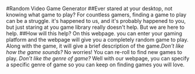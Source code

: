 #Random Video Game Generator
##Ever stared at your desktop, not knowing what game to play?
For countless gamers, finding a game to play can be a struggle. it's happened to us, and it's probably happened to you, but just staring at you game
library really doesn't help. But we are here to help.
##How will this help?
On this webpage. you can enter your gaming platform and the webpage will give you a completely random game to play. Along with the 
game, it will give a brief description of the game.*Don't like how the game sounds?* No worries! You can re-roll to find new games to play.
*Don't like the genre of game?* Well with our webpage, you can specify a specific genre of game so you can keep on finding games you will love.
